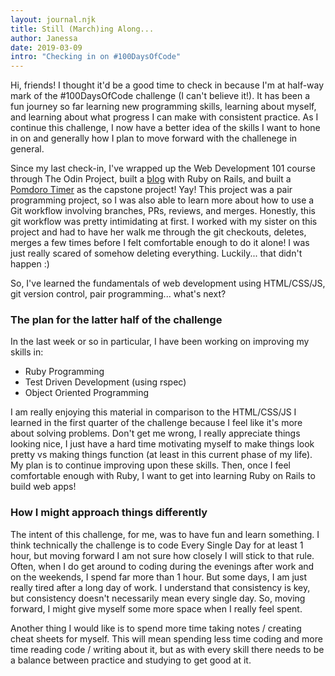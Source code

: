```yaml
---
layout: journal.njk
title: Still (March)ing Along...
author: Janessa
date: 2019-03-09
intro: "Checking in on #100DaysOfCode"
---
```


Hi, friends! I thought it'd be a good time to check in because I'm at half-way mark of the #100DaysOfCode challenge (I can't believe it!).
It has been a fun journey so far learning new programming skills, learning about myself, and learning about what progress I can make with consistent practice.
As I continue this challenge, I now have a better idea of the skills I want to hone in on and generally how I plan to move forward with the challenege in general.

Since my last check-in, I've wrapped up the Web Development 101 course through The Odin Project, built a [blog](https://serene-retreat-61008.herokuapp.com/articles) with Ruby on Rails, and built a [Pomdoro Timer](https://janessatran.github.io/pomdoro-timer/) as the capstone project! Yay!
This project was a pair programming project, so I was also able to learn more about how to use a Git workflow involving branches, PRs, reviews, and merges.
Honestly, this git workflow was pretty intimidating at first. I worked with my sister on this project and had to have her walk me through the git checkouts, deletes, merges a few times before I felt comfortable enough to do it alone!
I was just really scared of somehow deleting everything.
Luckily... that didn't happen :)

So, I've learned the fundamentals of web development using HTML/CSS/JS, git version control, pair programming... what's next?

### The plan for the latter half of the challenge

In the last week or so in particular, I have been working on improving my skills in:

- Ruby Programming
- Test Driven Development (using rspec)
- Object Oriented Programming

I am really enjoying this material in comparison to the HTML/CSS/JS I learned in the first quarter of the challenge because I feel like it's more about solving problems.
Don't get me wrong, I really appreciate things looking nice, I just have a hard time motivating myself to make things look pretty vs making things function (at least in this current phase of my life).
My plan is to continue improving upon these skills. Then, once I feel comfortable enough with Ruby, I want to get into learning Ruby on Rails to build web apps!

### How I might approach things differently

The intent of this challenge, for me, was to have fun and learn something. I think technically the challenge is to code Every Single Day for at least 1 hour, but moving forward I am not sure how closely I will stick to that rule.
Often, when I do get around to coding during the evenings after work and on the weekends, I spend far more than 1 hour. But some days, I am just really tired after a long day of work. I understand that consistency is key, but consistency doesn't necessarily mean every single day.
So, moving forward, I might give myself some more space when I really feel spent.

Another thing I would like is to spend more time taking notes / creating cheat sheets for myself.
This will mean spending less time coding and more time reading code / writing about it, but as with every skill there needs to be a balance between practice and studying to get good at it.
